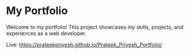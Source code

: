 # My Portfolio

Welcome to my portfolio! This project showcases my skills, projects, and experiences as a web developer.

Live: https://prateekpriyesh.github.io/Prateek_Priyesh_Portfolio/
